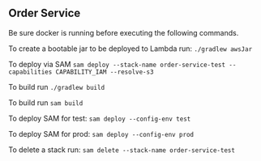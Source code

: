 ## Order Service

Be sure docker is running before executing the following commands.

To create a bootable jar to be deployed to Lambda run:
`./gradlew awsJar`

To deploy via SAM
`sam deploy --stack-name order-service-test --capabilities CAPABILITY_IAM --resolve-s3`

To build run
`./gradlew build`

To build run
`sam build`

To deploy SAM for test:
`sam deploy --config-env test`

To deploy SAM for prod:
`sam deploy --config-env prod`

To delete a stack run:
`sam delete --stack-name order-service-test`